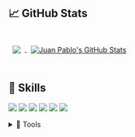 
    
## &#x1f4c8; GitHub Stats
<br>

<a href="https://github.com/MaxFSP">
  <img align="center" style="margin:0.5rem" src="https://github-readme-stats.vercel.app/api/top-langs/?username=MaxFSP&hide=html,css,smali,cMake&title_color=ffffff&text_color=c9cacc&icon_color=4AB197&bg_color=1A2B34" />
</a>

<a href="https://github.com/MaxFSP">
  <img align="center" style="margin:0.5rem" src="https://github-readme-stats.vercel.app/api?username=MaxFSP&show_icons=true&line_height=27&count_private=true&title_color=ffffff&text_color=c9cacc&icon_color=4AB097&bg_color=1A2B34" alt="Juan Pablo's GitHub Stats" />
</a>
<br>
<br>


## 💼 Skills


![](https://img.shields.io/badge/Code-Python-informational?style=flat&logo=Python&logoColor=white&color=4AB197)
![](https://img.shields.io/badge/Code-JavaScript-informational?style=flat&logo=JavaScript&logoColor=white&color=4AB197)
![](https://img.shields.io/badge/Code-CSharp-informational?style=flat&logo=c-sharp&logoColor=white&color=4AB197)
![](https://img.shields.io/badge/Code-Node.js-informational?style=flat&logo=Node.js&logoColor=white&color=4AB197)
![](https://img.shields.io/badge/Code-C++-informational?style=flat&logo=C++.js&logoColor=white&color=4AB197)
![](https://img.shields.io/badge/Code-Html-informational?style=flat&logo=Html.js&logoColor=white&color=4AB197)

<details>
<summary>🔨 Tools</summary>
<br>
<br>
    
    
![](https://img.shields.io/badge/Style-CSS-informational?style=flat&logo=css3&logoColor=white&color=4AB197)


![](https://img.shields.io/badge/Tools-Photoshop-informational?style=flat&logo=Adobe-Photoshop&logoColor=white&color=4AB197)
![](https://img.shields.io/badge/Tools-GitHub-informational?style=flat&logo=GitHub&logoColor=white&color=4AB197)
![](https://img.shields.io/badge/Tools-Windows-informational?style=flat&logo=Windows&logoColor=white&color=4AB197)
![](<https://img.shields.io/badge/Tools-Visual Studio Code-informational?style=flat&logo=Visual Studio Code&logoColor=white&color=4AB197>)
![](<https://img.shields.io/badge/Tools-Pycharm-informational?style=flat&logo=Pycharm&logoColor=white&color=4AB197>)



</details>

<br>
